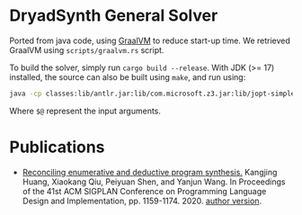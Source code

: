 
# DryadSynth General Solver

Ported from java code, using [GraalVM](https://www.graalvm.org/) to reduce start-up time. We retrieved GraalVM using `scripts/graalvm.rs` script.

To build the solver, simply run `cargo build --release`. With JDK (>= 17) installed, the source can also be built using `make`, and run using:

```sh
java -cp classes:lib/antlr.jar:lib/com.microsoft.z3.jar:lib/jopt-simple.jar Run "$@"
```

Where `$@` represent the input arguments.

# Publications

- [Reconciling enumerative and deductive program synthesis.](https://dl.acm.org/doi/abs/10.1145/3385412.3386027) Kangjing Huang, Xiaokang Qiu, Peiyuan Shen, and Yanjun Wang. In Proceedings of the 41st ACM SIGPLAN Conference on Programming Language Design and Implementation, pp. 1159-1174. 2020. [author version](https://github.com/purdue-cap/DryadSynth/blob/master/docs/pldi2020.pdf).